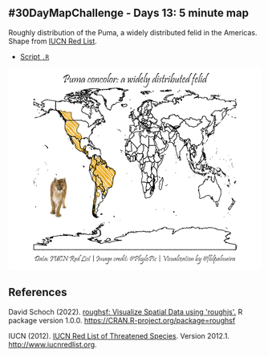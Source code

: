## #30DayMapChallenge - Days 13: 5 minute map 

Roughly distribution of the Puma, a widely distributed felid in the Americas. Shape from [IUCN Red List](https://www.iucnredlist.org/en).  
 
- [Script `.R`](https://github.com/fblpalmeira/pumadistribution_roughsf/blob/main/data/pumadistribution_roughsf.R)

<img src=https://github.com/fblpalmeira/pumadistribution_roughsf/blob/main/data/puma2.png>

## References

David Schoch (2022). [roughsf: Visualize Spatial Data using 'roughjs'.](https://github.com/schochastics/roughsf) R package version 1.0.0. https://CRAN.R-project.org/package=roughsf 

IUCN (2012). [IUCN Red List of Threatened Species](https://www.iucnredlist.org/en). Version 2012.1. http://www.iucnredlist.org. 
